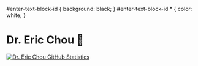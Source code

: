 #enter-text-block-id {
	background: black;
}
#enter-text-block-id * {
	color: white;
}
# Dr. Eric Chou 👋
[![Dr. Eric Chou GitHub Statistics](https://github-readme-stats.vercel.app/api?username=echou510)](https://github.com/echou510/github-readme-stats)


<!--
**echou510/echou510** is a ✨ _special_ ✨ repository because its `README.md` (this file) appears on your GitHub profile.

Here are some ideas to get you started:

- 🔭 I’m currently working on ...
- 🌱 I’m currently learning ...
- 👯 I’m looking to collaborate on ...
- 🤔 I’m looking for help with ...
- 💬 Ask me about ...
- 📫 How to reach me: ...
- 😄 Pronouns: ...
- ⚡ Fun fact: ...
-->
